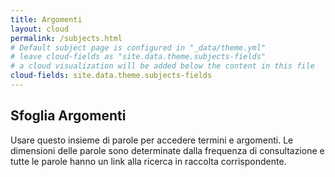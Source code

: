 ```yaml
---
title: Argomenti
layout: cloud
permalink: /subjects.html
# Default subject page is configured in "_data/theme.yml"
# leave cloud-fields as "site.data.theme.subjects-fields"
# a cloud visualization will be added below the content in this file
cloud-fields: site.data.theme.subjects-fields
---
```


## Sfoglia Argomenti

Usare questo insieme di parole per accedere termini e argomenti.
Le dimensioni delle parole sono determinate dalla frequenza di consultazione e tutte le parole hanno un link alla ricerca in raccolta corrispondente.
